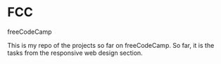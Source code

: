 # FCC
freeCodeCamp

This is my repo of the projects so far on freeCodeCamp. So far, it is the tasks from the responsive web design section. 
